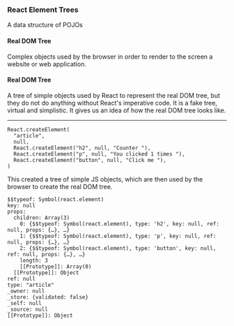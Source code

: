 ### React Element Trees
A data structure of POJOs

#### Real DOM Tree
Complex objects used by the browser in order to render to the screen a website
or web application.

#### Real DOM Tree
A tree of simple objects used by React to represent the real DOM tree, but they
do not do anything without React's imperative code. It is a fake tree, virtual
and simplistic. It gives us an idea of how the real DOM tree looks like.

---
```
React.createElement(
  "article",
  null,
  React.createElement("h2", null, "Counter "),
  React.createElement("p", null, "You clicked 1 times "),
  React.createElement("button", null, "Click me "),
)
```
This created a tree of simple JS objects, which are then used by the
browser to create the real DOM tree.
```
$$typeof: Symbol(react.element)
key: null
props:
  children: Array(3)
    0: {$$typeof: Symbol(react.element), type: 'h2', key: null, ref: null, props: {…}, …}
    1: {$$typeof: Symbol(react.element), type: 'p', key: null, ref: null, props: {…}, …}
    2: {$$typeof: Symbol(react.element), type: 'button', key: null, ref: null, props: {…}, …}
    length: 3
    [[Prototype]]: Array(0)
  [[Prototype]]: Object
ref: null
type: "article"
_owner: null
_store: {validated: false}
_self: null
_source: null
[[Prototype]]: Object
```
